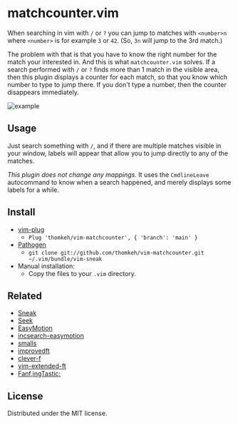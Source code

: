 matchcounter.vim
================

When searching in vim with `/` or `?` you can jump to matches with `<number>n`
where `<number>` is for example `3` or `42`. (So, `3n` will jump to the 3rd match.)

The problem with that is that you have to know the right number for the match your interested in.
And this is what `matchcounter.vim` solves.
If a search performed with `/` or `?` finds more than 1 match in the visible area,
then this plugin displays a counter for each match,
so that you know which number to type to jump there.
If you don't type a number, then the counter disappears immediately.

![example](https://user-images.githubusercontent.com/7741417/114547302-3083da00-9c56-11eb-948c-a61d7d62dd3e.png)

Usage
-----

Just search something with `/`, and if there are multiple matches visible in your window,
labels will appear that allow you to jump directly to any of the matches.

*This plugin does not change any mappings.*
It uses the `CmdlineLeave` autocommand to know when a search happened,
and merely displays some labels for a while.

Install
-------

- [vim-plug](https://github.com/junegunn/vim-plug)
  - `Plug 'thomkeh/vim-matchcounter', { 'branch': 'main' }`
- [Pathogen](https://github.com/tpope/vim-pathogen)
  - `git clone git://github.com/thomkeh/vim-matchcounter.git ~/.vim/bundle/vim-sneak`
- Manual installation:
  - Copy the files to your `.vim` directory.

Related
-------

* [Sneak](http://github.com/justinmk/vim-sneak)
* [Seek](https://github.com/goldfeld/vim-seek)
* [EasyMotion](https://github.com/Lokaltog/vim-easymotion)
* [incsearch-easymotion](https://github.com/haya14busa/incsearch-easymotion.vim)
* [smalls](https://github.com/t9md/vim-smalls)
* [improvedft](https://github.com/chrisbra/improvedft)
* [clever-f](https://github.com/rhysd/clever-f.vim)
* [vim-extended-ft](https://github.com/svermeulen/vim-extended-ft)
* [Fanf,ingTastic;](https://github.com/dahu/vim-fanfingtastic)

License
-------

Distributed under the MIT license.
